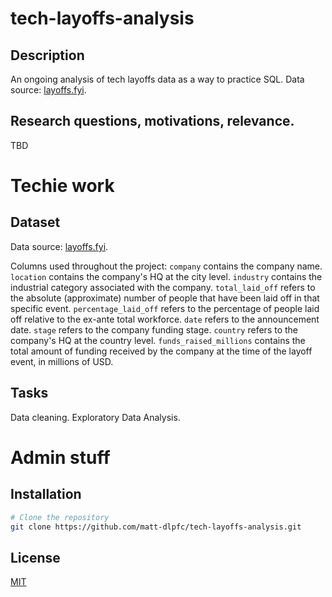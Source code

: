 # tech-layoffs-analysis

## Description
An ongoing analysis of tech layoffs data as a way to practice SQL.
Data source: [layoffs.fyi](https://layoffs.fyi/).

## Research questions, motivations, relevance.
TBD

# Techie work

## Dataset
Data source: [layoffs.fyi](https://layoffs.fyi/).

Columns used throughout the project:
`company` contains the company name.
`location` contains the company's HQ at the city level.
`industry` contains the industrial category associated with the company.
`total_laid_off` refers to the absolute (approximate) number of people that have been laid off in that specific event.
`percentage_laid_off` refers to the percentage of people laid off relative to the ex-ante total workforce.
`date` refers to the announcement date.
`stage` refers to the company funding stage.
`country` refers to the company's HQ at the country level.
`funds_raised_millions` contains the total amount of funding received by the company at the time of the layoff event, in millions of USD.


## Tasks
Data cleaning.
Exploratory Data Analysis.

# Admin stuff

## Installation
```bash
# Clone the repository
git clone https://github.com/matt-dlpfc/tech-layoffs-analysis.git
```

## License
[MIT](https://choosealicense.com/licenses/mit/)
